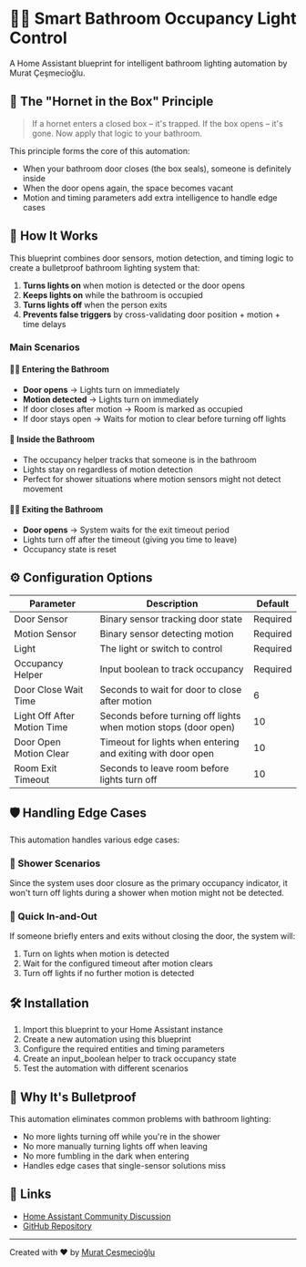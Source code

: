 # 🚽💡 Smart Bathroom Occupancy Light Control

A Home Assistant blueprint for intelligent bathroom lighting automation by Murat Çeşmecioğlu.

## 🐝 The "Hornet in the Box" Principle

> If a hornet enters a closed box – it's trapped. If the box opens – it's gone. Now apply that logic to your bathroom.

This principle forms the core of this automation:
- When your bathroom door closes (the box seals), someone is definitely inside
- When the door opens again, the space becomes vacant
- Motion and timing parameters add extra intelligence to handle edge cases

## 🧠 How It Works

This blueprint combines door sensors, motion detection, and timing logic to create a bulletproof bathroom lighting system that:

1. **Turns lights on** when motion is detected or the door opens
2. **Keeps lights on** while the bathroom is occupied
3. **Turns lights off** when the person exits
4. **Prevents false triggers** by cross-validating door position + motion + time delays

### Main Scenarios

#### 🚶‍♂️ Entering the Bathroom
- **Door opens** → Lights turn on immediately
- **Motion detected** → Lights turn on immediately
- If door closes after motion → Room is marked as occupied
- If door stays open → Waits for motion to clear before turning off lights

#### 🚪 Inside the Bathroom
- The occupancy helper tracks that someone is in the bathroom
- Lights stay on regardless of motion detection
- Perfect for shower situations where motion sensors might not detect movement

#### 🚶‍♀️ Exiting the Bathroom
- **Door opens** → System waits for the exit timeout period
- Lights turn off after the timeout (giving you time to leave)
- Occupancy state is reset

## ⚙️ Configuration Options

| Parameter | Description | Default |
|-----------|-------------|---------|
| Door Sensor | Binary sensor tracking door state | Required |
| Motion Sensor | Binary sensor detecting motion | Required |
| Light | The light or switch to control | Required |
| Occupancy Helper | Input boolean to track occupancy | Required |
| Door Close Wait Time | Seconds to wait for door to close after motion | 6 |
| Light Off After Motion Time | Seconds before turning off lights when motion stops (door open) | 10 |
| Door Open Motion Clear | Timeout for lights when entering and exiting with door open | 10 |
| Room Exit Timeout | Seconds to leave room before lights turn off | 10 |

## 🛡️ Handling Edge Cases

This automation handles various edge cases:

### 🚿 Shower Scenarios

Since the system uses door closure as the primary occupancy indicator, it won't turn off lights during a shower when motion might not be detected.

### 🔄 Quick In-and-Out

If someone briefly enters and exits without closing the door, the system will:
1. Turn on lights when motion is detected
2. Wait for the configured timeout after motion clears
3. Turn off lights if no further motion is detected

## 🛠️ Installation

1. Import this blueprint to your Home Assistant instance
2. Create a new automation using this blueprint
3. Configure the required entities and timing parameters
4. Create an input_boolean helper to track occupancy state
5. Test the automation with different scenarios

## 🧪 Why It's Bulletproof

This automation eliminates common problems with bathroom lighting:
- No more lights turning off while you're in the shower
- No more manually turning lights off when leaving
- No more fumbling in the dark when entering
- Handles edge cases that single-sensor solutions miss

## 🔗 Links

- [Home Assistant Community Discussion](https://community.home-assistant.io/t/smart-bathroom-occupancy-light-control/874353)
- [GitHub Repository](https://github.com/muratcesmecioglu/ha-smart-bathroom/blob/main/smart-bathroom.yaml)

---

Created with ❤️ by [Murat Çeşmecioğlu](https://github.com/muratcesmecioglu)
